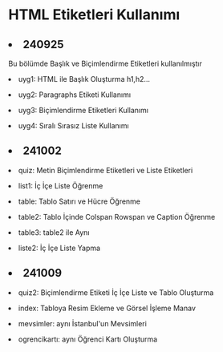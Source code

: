 <h1>HTML Etiketleri Kullanımı</h1>

<h2><li>240925</li></h2>
<p>Bu bölümde Başlık ve Biçimlendirme Etiketleri kullanılmıştır</p>
<p><li>uyg1: HTML ile Başlık Oluşturma h1,h2...</li></p>
<p><li>uyg2: Paragraphs Etiketi Kullanımı</li></p>
<p><li>uyg3: Biçimlendirme Etiketleri Kullanımı</li></p>
<p><li>uyg4: Sıralı Sırasız Liste Kullanımı</li></p>


<h2><li>241002</li></h2>
<p><li>quiz: Metin Biçimlendirme Etiketleri ve Liste Etiketleri</li></p>
<p><li>list1: İç İçe Liste Öğrenme</li></p>
<p><li>table: Tablo Satırı ve Hücre Öğrenme</li></p>
<p><li>table2: Tablo İçinde Colspan Rowspan ve Caption Öğrenme</li></p>
<p><li>table3: table2 ile Aynı</li></p>
<p><li>liste2: İç İçe Liste Yapma</li></p>


<h2><li>241009</li></h2>
<p><li>quiz2: Biçimlendirme Etiketi İç İçe Liste ve Tablo Oluşturma</li></p>
<p><li>index: Tabloya Resim Ekleme ve Görsel İşleme Manav</li></p>
<p><li>mevsimler: aynı İstanbul'un Mevsimleri</li></p>
<p><li>ogrencikartı: aynı Öğrenci Kartı Oluşturma</li></p>

